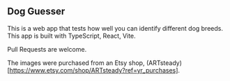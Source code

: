 ## Dog Guesser

This is a web app that tests how well you can identify different dog breeds. This app is built with TypeScript, React, Vite.

Pull Requests are welcome.

The images were purchased from an Etsy shop, (ARTsteady)[https://www.etsy.com/shop/ARTsteady?ref=yr_purchases].
